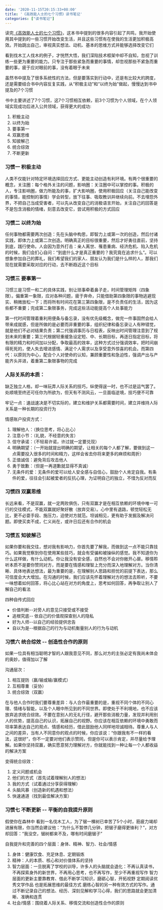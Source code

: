 ```yaml
---
date: '2020-11-15T20:15:33+08:00'
title: '《高效能人士的七个习惯》读书笔记'
categories: ["读书笔记"]
---
```


读完[《高效能人士的七个习惯》](https://book.douban.com/subject/5325618/)，这本书中提到的很多内容引起了共鸣，我开始使用其中提到的一些习惯开始改变生活，并且这些习惯有在使我的生活更加积极高效。开始跳出自己，审视真实想法、动机、基本的思维方式并能够选择改变它们

看到伐木工人伐木的例子，才恍然大悟，我们深陷技术框架中却不自知，忽视了训练一些更为重要的能力。只专注于那些紧急而重要的事情，却忽视那些不紧急而重要的事，疲于应对眼前的事，没有着眼于未来

虽然书中提及了很多系统性的方法，但是要落实到行动中，还是有比较大的跨度，还是需要结合书中内容反复实践，从“积极主动”和“以终为始”做起，慢慢达到书中提及的7个习惯

书中主要讲述了7个习惯，这7个习惯相互依赖，前3个习惯为个人领域，在个人领域实现成功后进入公共领域，获得更大的成功:

1. 积极主动
2. 以终为始
3. 要事第一
4. 双赢思维
5. 知彼解己
6. 统合综效
7. 不断更新


### 习惯一 积极主动
人类不仅能针对特定环境选择回应方式、更能主动创造有利环境。有两个很重要的概念，关注圈：每个格外关注的问题，影响圈：关注圈中可以掌控的事。积极的人，专注影响圈，做力所能及的事，扩大影响圈，使用积极回应（关注自己能改变的事情，能控制的事情）学会转型，放下往事、吸取教训并继续向前。不去埋怨外界，不把自己当成受害者，可以先从改变自己的消极语言开始，关注自己的回答是不是包含消极的情绪，刻意去改变它，尝试用积极的方式回应

### 习惯二 以终为始
任何事物都需要两次创造：先在头脑中构思，即智力上或第一次的创造，然后付诸实践，即体力上或第二次创造。明确真正的目标很重要，然后才好勇往直前，坚持到底，践行使命。人会因为意外打击：亲人离世、罹患重病、经济危机、陷入危机的时候，我们会扪心自问：“到底什么才是真正重要的？我究竟在追求什么”。可以想象参加自己的葬礼，我们希望我们的家人、朋友认为我们是什么样的人，那我们现在就需要采取对应的行动，去不断趋近这个目标

### 习惯三 要事第一
习惯三是习惯一和二的具体实践，别让琐事牵着鼻子走，时间管理矩阵（四象限）。偏重第一象限，应对各种问题，疲于奔命，只能借助第四象限的事物逃避现实、稍微放松一下；而将所有时间花在第三第四象限，是不负责任的生活，因为这些都不重要；完成第二象限事务，完成这些活动能提高个人处事能力

第一代时间管理着重利用便条与备忘录，没有优先级概念，做完一件事固然会给人带来成就感，但是所做的是必要而非重要的事，组织纪律和备忘录让人有种错觉，就是他们不必对结果负责；第二代强调事历与日程表，反映出时间管理注意到了规划未来的重要；第三代根据轻重缓急设定短、中、长期目标，再逐日指定目标，将有限的精力和时间加以分配，争取最高的效率，这种方式过分强调效率，把时间崩得死死的，使人失去增进感情、满足个人需求以及享受意外惊喜的机会。而第四代：以原则为中心，配合个人对使命的认知，兼顾重要性和急迫性，强调产出与产能齐头并进，着重第二象限事物的完成

### 人际关系的本质：
缺乏独立人格，却一味玩弄人际关系的技巧，纵使得逞一时，也不过是运气罢了。处顺境至终还可任你为所欲为，但天有不测风云，一旦面临逆境，技巧便不可靠

牢记一点：速战速决是不切实际的，建立和维护关系都需要时间，建立并维持人际关系是一种长期的投资行为

情感账户投资方式：
1. 理解他人：（换位思考，将心比心）
2. 注意小节：（礼貌，不经意的失言）
3. 信守承诺：（不轻易许诺，许过就一定要兑现）
4. 明确期望：（一开始就提出明确的期望，让相关的每个人都了解，要做到这一点需要投入很多的时间和精力，这样会省去你将来更多的麻烦和周折）
5. 正值诚信：避免背后攻击他人
6. 勇于致歉：（但是一再道歉就显得不真诚）
7. 无条件的爱：无条件的爱可以给人安全感与自信心，鼓励个人肯定自我。有条件的爱，往往会引起被爱者的反抗心理，为证明自己的独立，不惜为反对而反
### 习惯四 双赢思维
长远来看，不是双赢，就一定两败俱伤，只有双赢才是在相互依赖的环境中唯一可行的交往模式，不能双赢就好聚好散（放弃交易）。心中里有退路，顿觉轻松无比，更不必耍手段、施压力，迫使对方就范。坦诚相见，更有助于发掘及解决问题。即使买卖不成，仁义尚在，或许日后还有合作的机会

### 习惯五 知彼解己
如果你要和我交往，想对我有影响力，你首先要了解我，而做到这一点不能只靠技巧。如果我觉察到你在使用某些技巧，就会有受骗和被操纵的感觉。我不知道你为什么这样做，有什么动机。你让我没有安全感，自然也不会对你敞开心扉。移情聆听本质不是要你赞同对方，而是要在情感和理智上充分而深入地理解对方。当你清晰、具体地表达想法，最为重要的是，在理解别人思路和担忧的前提下表达，那么可信度会大大增加。在沟通的时候，我们应该先怀着理解对方的想法去聆听，不要一味想着如何回答，将心比心站在对方的角度上，思考如何回答，再争取让别人了解自己的看法 

四种自传式回应
- 价值判断--对旁人的意见只接受或不接受
- 追根究底-- 依自己的价值观探查别人的隐私
- 好为人师--以自己的经验提供忠告
- 自以为是--根据自己的行为与动机衡量别人的行为与动机
    
### 习惯六 统合综效 -- 创造性合作的原则
如果一位具有相当聪明才智的人跟我意见不同，那么对方的主张必定有我尚未体会的奥妙，值得加以了解

沟通层次：
1. 相互提防（赢/输或输/赢模式）
2. 互相尊重（妥协）
3. 统合综效（双赢）

在与他人合作时我们要尊重差异：与人合作最重要的是，重视不同个体的不同心理、情绪与智能，以及个人眼中所见到的不同世界。即使处于不利境地，也不应该放弃追求统合综效。不要在意别人的无礼行径，避开那些消极力量，发现并利用别人的优势，提高自己的认识，拓展自己的视野。你应该在相互依赖的环境中勇敢而坦率第表达自己的观点、情感和经历，借此鼓励他人同样地坦诚相待。尊重人与人之间的差异，当有人不同意你的观点的时候，你应该说：“你跟我有不一样的看法，这很好”，你不一定要对他们表示赞同，但是你可以表示肯定，并尽量给予理解。如果你坚持双赢，确实愿意努力理解对方，你就能找到一种让每一个人都收益的解决方案

变得统合综效：
1. 定义问题或机会
2. 他们的方式（首先试着理解别人的想法）
3. 我的方式（试着通过分享获得理解）
4. 头脑风暴（创造新的机遇和想法）
5. 快速通道（找到最佳解决方案）

### 习惯七 不断更新 -- 平衡的自我提升原则
假使你在森林中 看到一名伐木工人，为了锯一棵树已幸苦了5个小时，筋疲力竭却进展有限，你当然会建议他：“为什么不暂停几分钟，把锯子磨得更锋利？”，对方却回答：“我没空，锯树都来不及，哪有时间磨锯子”
    
自我提升和完善的四个层面：身体、精神、智力、社会/情感
    
1. 身体：健康饮食、充足休息、定期锻炼
2. 精神：人的本质、核心和对价值体系的坚持
3. 智力层面：一旦脱离了学校的训导，许多人的头脑就会退化：不再认真读书，不再探索身外的新世界，不再用心思考，也不再写作，至少不再重视写作
    智力层面的更新主要靠教育、借此不断学习知识，磨砺心智，开拓视野
    定期阅读优秀文学作品 也是拓展思维的最佳方式
    磨练心智的另一种有效方式的写作。通过不断记录自己的想法、经历、深刻见解和学习心得，我们的思路就会更加清晰、准确和连贯
4. 社会/情感：围绕着人际关系、移情交流和创造性合作的原则